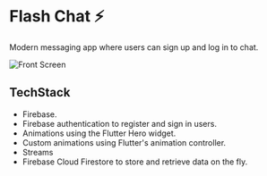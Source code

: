 


# Flash Chat ⚡️

Modern messaging app where users can sign up and log in to chat.

![Front Screen]()

## TechStack

- Firebase.
- Firebase authentication to register and sign in users.
- Animations using the Flutter Hero widget.
- Custom animations using Flutter's animation controller. 
- Streams
- Firebase Cloud Firestore to store and retrieve data on the fly.
